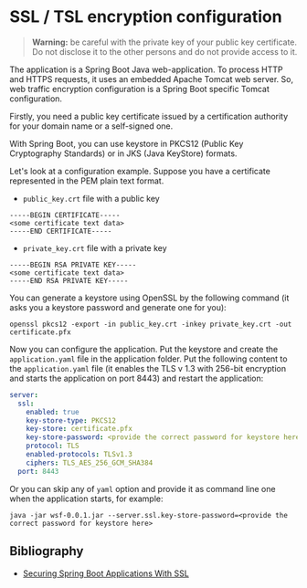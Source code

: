 # SSL / TSL encryption configuration

> **Warning:** be careful with the private key of your public key certificate.
> Do not disclose it to the other persons and do not provide access to it.

The application is a Spring Boot Java web-application. To process HTTP and HTTPS
requests, it uses an embedded Apache Tomcat web server. So, web traffic encryption
configuration is a Spring Boot specific Tomcat configuration.

Firstly, you need a public key certificate issued by a certification authority
for your domain name or a self-signed one.

With Spring Boot, you can use keystore in PKCS12 (Public Key Cryptography Standards)
or in JKS (Java KeyStore) formats.

Let's look at a configuration example. Suppose you have a certificate represented
in the PEM plain text format.

- `public_key.crt` file with a public key

```text
-----BEGIN CERTIFICATE-----
<some certificate text data>
-----END CERTIFICATE-----
```

- `private_key.crt` file with a private key

```text
-----BEGIN RSA PRIVATE KEY-----
<some certificate text data>
-----END RSA PRIVATE KEY-----
```

You can generate a keystore using OpenSSL by the following command
(it asks you a keystore password and generate one for you):

```shell
openssl pkcs12 -export -in public_key.crt -inkey private_key.crt -out certificate.pfx
```

Now you can configure the application. Put the keystore and create the
`application.yaml` file in the application folder. Put the following content
to the `application.yaml` file (it enables the TLS v 1.3 with 256-bit encryption
and starts the application on port 8443) and restart the application:

```yaml
server:
  ssl:
    enabled: true
    key-store-type: PKCS12
    key-store: certificate.pfx
    key-store-password: <provide the correct password for keystore here>
    protocol: TLS
    enabled-protocols: TLSv1.3
    ciphers: TLS_AES_256_GCM_SHA384
  port: 8443
```

Or you can skip any of `yaml` option and provide it as command line one
when the application starts, for example:

```text
java -jar wsf-0.0.1.jar --server.ssl.key-store-password=<provide the correct password for keystore here>
```

## Bibliography

- [Securing Spring Boot Applications With SSL](https://spring.io/blog/2023/06/07/securing-spring-boot-applications-with-ssl)
